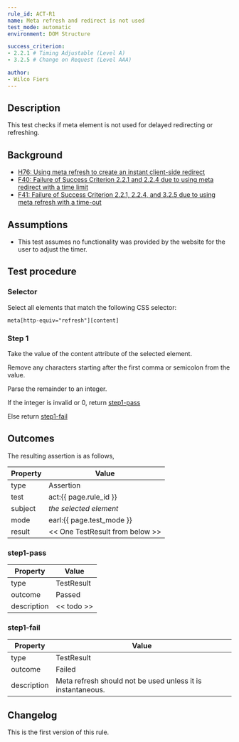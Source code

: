 ```yaml
---
rule_id: ACT-R1
name: Meta refresh and redirect is not used
test_mode: automatic
environment: DOM Structure

success_criterion:
- 2.2.1 # Timing Adjustable (Level A)
- 3.2.5 # Change on Request (Level AAA)

author:
- Wilco Fiers
---
```


## Description

This test checks if meta element is not used for delayed redirecting or refreshing.

## Background

- [H76: Using meta refresh to create an instant client-side redirect](http://www.w3.org/TR/WCAG20-TECHS/H76.html)
- [F40: Failure of Success Criterion 2.2.1 and 2.2.4 due to using meta redirect with a time limit](http://www.w3.org/TR/WCAG20-TECHS/F40.html)
- [F41: Failure of Success Criterion 2.2.1, 2.2.4, and 3.2.5 due to using meta refresh with a time-out](http://www.w3.org/TR/WCAG20-TECHS/F41.html)

## Assumptions

- This test assumes no functionality was provided by the website for the user to adjust the timer.

## Test procedure

### Selector

Select all elements that match the following CSS selector:

    meta[http-equiv="refresh"][content]

### Step 1

Take the value of the content attribute of the selected element.

Remove any characters starting after the first comma or semicolon from the value.

Parse the remainder to an integer.

If the integer is invalid or 0, return [step1-pass](#step1-pass)

Else return [step1-fail](#step1-fail)

## Outcomes

<div class="collapsing" markdown="1" id="outcome-data">

The resulting assertion is as follows,

| Property | Value
|----------|----------
| type     | Assertion
| test     | act:{{ page.rule_id }}
| subject  | *the selected element*
| mode     | earl:{{ page.test_mode }}
| result   | << One TestResult from below >>

### step1-pass

| Property    | Value
|-------------|----------
| type        | TestResult
| outcome     | Passed
| description | << todo >>

### step1-fail

| Property    | Value
|-------------|----------
| type        | TestResult
| outcome     | Failed
| description | Meta refresh should not be used unless it is instantaneous.

</div>

## Changelog

This is the first version of this rule.
